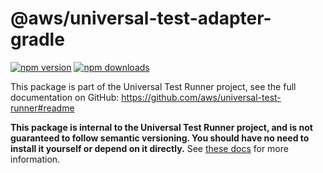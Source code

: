<!-- START Auto-generated by generate-readmes.ts, do not modify START -->

# @aws/universal-test-adapter-gradle

[![npm version](https://img.shields.io/npm/v/@aws/universal-test-adapter-gradle)](https://www.npmjs.com/package/@aws/universal-test-adapter-gradle)
[![npm downloads](https://img.shields.io/npm/dm/@aws/universal-test-adapter-gradle)](https://npm-stat.com/charts.html?package=%40aws%2Funiversal-test-adapter-gradle)

This package is part of the Universal Test Runner project, see the full documentation on GitHub: https://github.com/aws/universal-test-runner#readme

**This package is internal to the Universal Test Runner project, and is not guaranteed to follow semantic versioning. You should have no need to install it yourself or depend on it directly.** See [these docs](https://github.com/aws/universal-test-runner#-packages-in-this-monorepo) for more information.

<!-- Place any custom README contents after the following marker -->

<!-- END Auto-generated by generate-readmes.ts, do not modify END -->
